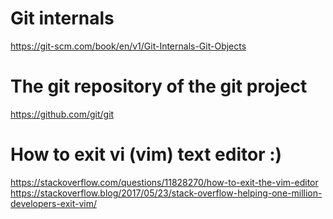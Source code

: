 # Git internals
https://git-scm.com/book/en/v1/Git-Internals-Git-Objects

# The git repository of the git project
https://github.com/git/git

# How to exit vi (vim) text editor :)
https://stackoverflow.com/questions/11828270/how-to-exit-the-vim-editor
https://stackoverflow.blog/2017/05/23/stack-overflow-helping-one-million-developers-exit-vim/
